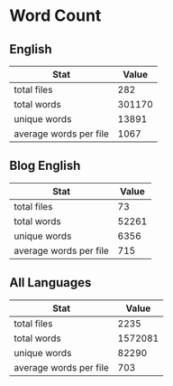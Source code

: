 # Word Count

## English

Stat | Value
---- | -----
total files | 282
total words | 301170
unique words | 13891
average words per file | 1067

## Blog English

Stat | Value
---- | -----
total files | 73
total words | 52261
unique words | 6356
average words per file | 715

## All Languages

Stat | Value
---- | -----
total files | 2235
total words | 1572081
unique words | 82290
average words per file | 703
